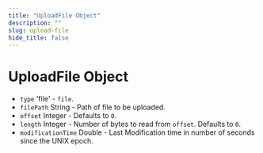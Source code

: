 ```yaml
---
title: "UploadFile Object"
description: ""
slug: upload-file
hide_title: false
---
```


# UploadFile Object

* `type` 'file' - `file`.
* `filePath` String - Path of file to be uploaded.
* `offset` Integer - Defaults to `0`.
* `length` Integer - Number of bytes to read from `offset`.
  Defaults to `0`.
* `modificationTime` Double - Last Modification time in
  number of seconds since the UNIX epoch.
